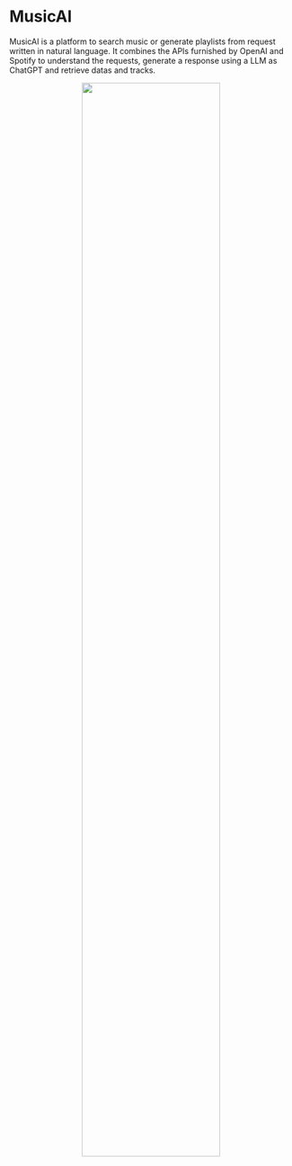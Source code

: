 # MusicAI
MusicAI is a platform to search music or generate playlists from request written in natural language. It combines the APIs furnished by OpenAI and Spotify to understand the requests, generate a response using a LLM as ChatGPT and retrieve datas and tracks.

<p align="center">
  <img src="[https://github.com/spina95/finance-tracker/assets/50515354/4ecefe98-6bfb-435b-82d9-a78f1db90f1f](https://github.com/spina95/playlistsAI/assets/50515354/6a6341bd-d3cf-4ebc-aaba-5dc00e14fdcb)https://github.com/spina95/playlistsAI/assets/50515354/6a6341bd-d3cf-4ebc-aaba-5dc00e14fdcb" width="70%"/>
</p>
